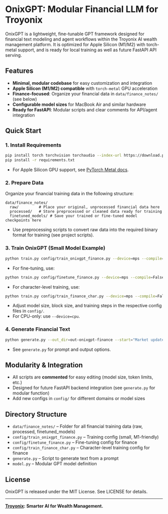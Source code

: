# OnixGPT: Modular Financial LLM for Troyonix

OnixGPT is a lightweight, fine-tunable GPT framework designed for financial text modeling and agent workflows within the Troyonix AI wealth management platform. It is optimized for Apple Silicon (M1/M2) with torch-metal support, and is ready for local training as well as future FastAPI API serving.

## Features
- **Minimal, modular codebase** for easy customization and integration
- **Apple Silicon (M1/M2) compatible** with `torch-metal` GPU acceleration
- **Finance-focused**: Organize your financial data in `data/finance_notes/` (see below)
- **Configurable model sizes** for MacBook Air and similar hardware
- **Ready for FastAPI**: Modular scripts and clear comments for API/agent integration

## Quick Start

### 1. Install Requirements
```sh
pip install torch torchvision torchaudio --index-url https://download.pytorch.org/whl/cpu
pip install -r requirements.txt
```
- For Apple Silicon GPU support, see [PyTorch Metal docs](https://pytorch.org/docs/stable/notes/mps.html).

### 2. Prepare Data
Organize your financial training data in the following structure:
```
data/finance_notes/
  raw/         # Place your original, unprocessed financial data here
  processed/   # Store preprocessed or cleaned data ready for training
  finetuned_models/ # Save your trained or fine-tuned model checkpoints here
```
- Use preprocessing scripts to convert raw data into the required binary format for training (see project scripts).

### 3. Train OnixGPT (Small Model Example)
```sh
python train.py config/train_onixgpt_finance.py --device=mps --compile=False
```
- For fine-tuning, use:
```sh
python train.py config/finetune_finance.py --device=mps --compile=False
```
- For character-level training, use:
```sh
python train.py config/train_finance_char.py --device=mps --compile=False
```
- Adjust model size, block size, and training steps in the respective config files in `config/`.
- For CPU-only: use `--device=cpu`.

### 4. Generate Financial Text
```sh
python generate.py --out_dir=out-onixgpt-finance --start="Market update: " --device=mps
```
- See `generate.py` for prompt and output options.

## Modularity & Integration
- All scripts are **commented** for easy editing (model size, token limits, etc.)
- Designed for future FastAPI backend integration (see `generate.py` for modular function)
- Add new configs in `config/` for different domains or model sizes

## Directory Structure
- `data/finance_notes/` – Folder for all financial training data (raw, processed, finetuned_models)
- `config/train_onixgpt_finance.py` – Training config (small, M1-friendly)
- `config/finetune_finance.py` – Fine-tuning config for finance
- `config/train_finance_char.py` – Character-level training config for finance
- `generate.py` – Script to generate text from a prompt
- `model.py` – Modular GPT model definition

## License
OnixGPT is released under the MIT License. See LICENSE for details.

---
**[Troyonix](https://troyonix.com/): Smarter AI for Wealth Management.**
